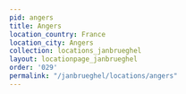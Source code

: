 ```yaml
---
pid: angers
title: Angers
location_country: France
location_city: Angers
collection: locations_janbrueghel
layout: locationpage_janbrueghel
order: '029'
permalink: "/janbrueghel/locations/angers"
---
```

